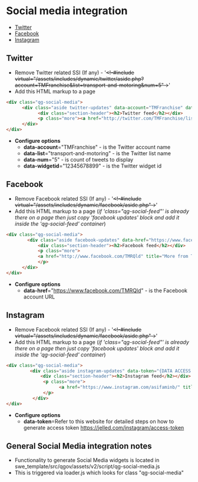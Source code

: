 # Social media integration

- [Twitter](#twitter)
- [Facebook](#facebook)
- [Instagram](#instagram)

## Twitter
* Remove Twitter related SSI (If any) - '<del><!-#include virtual="/assets/includes/dynamic/twitter/aside.php?account=TMFranchise&list=transport-and-motoring&num=5"-></del>'
* Add this HTML markup to a page
```html
<div class="qg-social-media">
      <div class="aside twitter-updates" data-account="TMFranchise" data-list="transport-and-motoring" data-num="5" data-widgetid="12345678899">
      	    <div class="section-header"><h2>Twitter feed</h2></div>
            <p class="more"><a href="http://twitter.com/TMFranchise/lists/transport-and-motoring" title="More from the Transport and motoring franchise on Twitter">View all</a></p>
      </div>
</div>
```
* **Configure options**
    * **data-account**="TMFranchise" - is the Twitter account name
    * **data-list**="transport-and-motoring" - is the Twitter list name
    * **data-num**="5" - is count of tweets to display
    * **data-widgetid**="12345678899" - is the Twitter widget id

## Facebook
* Remove Facebook related SSI (If any) - '<del><!-#include virtual="/assets/includes/dynamic/facebook/aside.php"-></del>'
* Add this HTML markup to a page (*if 'class="qg-social-feed"' is already there on a page then just copy 'facebook updates' block and add it inside the 'qg-social-feed' container*)
```html
<div class="qg-social-media">
        <div class="aside facebook-updates" data-href="https://www.facebook.com/TMRQld">
      	    <div class="section-header"><h2>Facebook feed</h2></div>
            <p class="more">
            <a href="http://www.facebook.com/TMRQld" title="More from The Department of Transport and Main Roads on Facebook">View all</a>
            </p>
      </div>
</div>
```
* **Configure options**
    * **data-href**="https://www.facebook.com/TMRQld" - is the Facebook account URL

## Instagram
* Remove Facebook related SSI (If any) - '<del><!-#include virtual="/assets/includes/dynamic/facebook/aside.php"-></del>'
* Add this HTML markup to a page (*if 'class="qg-social-feed"' is already there on a page then just copy 'facebook updates' block and add it inside the 'qg-social-feed' container*)
```html
<div class="qg-social-media">
         <div class="aside instagram-updates" data-token="{DATA ACCESS TOKEN}">
             <div class="section-header"><h2>Instagram feed</h2></div>
              <p class="more">
                    <a href="https://www.instagram.com/asifaminb/" title="My Instagram">View all</a>
              </p>
          </div>
</div>
```
* **Configure options**
    * **data-token**=Refer to this website for detailed steps on how to generate access token https://jelled.com/instagram/access-token


## General Social Media integration notes
* Functionality to generate Social Media widgets is located in swe_template/src/qgov/assets/v2/script/qg-social-media.js
* This is triggered via loader.js which looks for class "qg-social-media"

